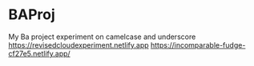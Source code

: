 # BAProj
My Ba project experiment on camelcase and underscore
https://revisedcloudexperiment.netlify.app
https://incomparable-fudge-cf27e5.netlify.app/
